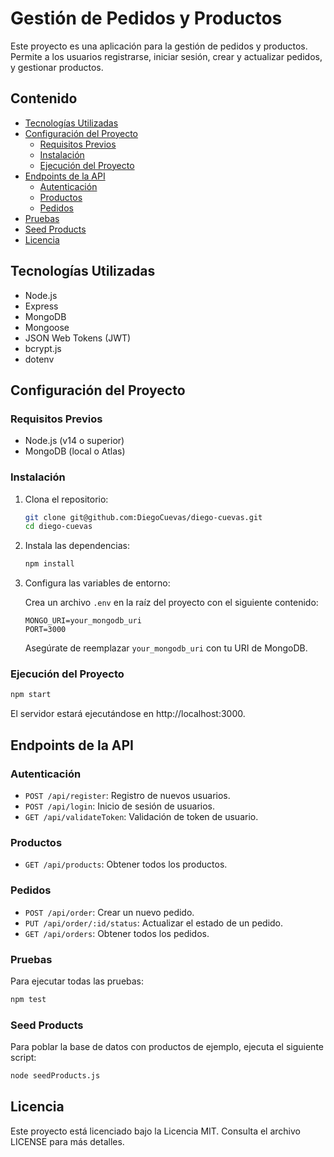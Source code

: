 # Gestión de Pedidos y Productos

Este proyecto es una aplicación para la gestión de pedidos y productos. Permite a los usuarios registrarse, iniciar sesión, crear y actualizar pedidos, y gestionar productos.

## Contenido

- [Tecnologías Utilizadas](#tecnologías-utilizadas)
- [Configuración del Proyecto](#configuración-del-proyecto)
  - [Requisitos Previos](#requisitos-previos)
  - [Instalación](#instalación)
  - [Ejecución del Proyecto](#ejecución-del-proyecto)
- [Endpoints de la API](#endpoints-de-la-api)
  - [Autenticación](#autenticación)
  - [Productos](#productos)
  - [Pedidos](#pedidos)
- [Pruebas](#pruebas)
- [Seed Products](#seed-products)
- [Licencia](#licencia)


## Tecnologías Utilizadas

- Node.js
- Express
- MongoDB
- Mongoose
- JSON Web Tokens (JWT)
- bcrypt.js
- dotenv

## Configuración del Proyecto

### Requisitos Previos

- Node.js (v14 o superior)
- MongoDB (local o Atlas)

### Instalación

1. Clona el repositorio:

    ```bash
    git clone git@github.com:DiegoCuevas/diego-cuevas.git
    cd diego-cuevas
    ```

2. Instala las dependencias:

    ```bash
    npm install
    ```

3. Configura las variables de entorno:

    Crea un archivo `.env` en la raíz del proyecto con el siguiente contenido:

    ```env
    MONGO_URI=your_mongodb_uri
    PORT=3000
    ```
    Asegúrate de reemplazar `your_mongodb_uri` con tu URI de MongoDB.

### Ejecución del Proyecto

```bash
npm start
```
El servidor estará ejecutándose en http://localhost:3000.

## Endpoints de la API

### Autenticación

- `POST /api/register`: Registro de nuevos usuarios.
- `POST /api/login`: Inicio de sesión de usuarios.
- `GET /api/validateToken`: Validación de token de usuario.

### Productos

- `GET /api/products`: Obtener todos los productos.

### Pedidos

- `POST /api/order`: Crear un nuevo pedido.
- `PUT /api/order/:id/status`: Actualizar el estado de un pedido.
- `GET /api/orders`: Obtener todos los pedidos.

### Pruebas

Para ejecutar todas las pruebas:
```bash
npm test
```

### Seed Products

Para poblar la base de datos con productos de ejemplo, ejecuta el siguiente script:

```bash
node seedProducts.js
```
## Licencia

Este proyecto está licenciado bajo la Licencia MIT. Consulta el archivo LICENSE para más detalles.
